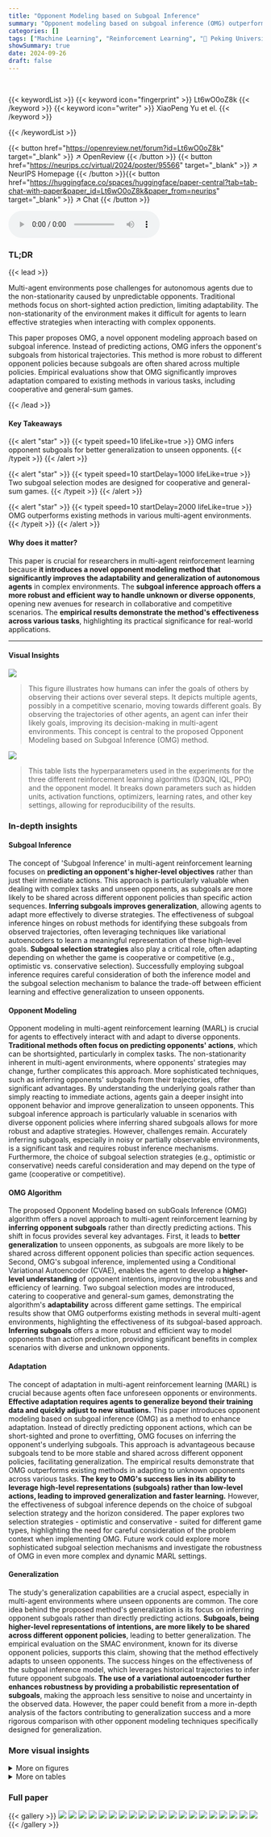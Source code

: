 ```yaml
---
title: "Opponent Modeling based on Subgoal Inference"
summary: "Opponent modeling based on subgoal inference (OMG) outperforms existing methods by inferring opponent subgoals, enabling better generalization to unseen opponents in multi-agent environments."
categories: []
tags: ["Machine Learning", "Reinforcement Learning", "🏢 Peking University",]
showSummary: true
date: 2024-09-26
draft: false
---
```


<br>

{{< keywordList >}}
{{< keyword icon="fingerprint" >}} Lt6wO0oZ8k {{< /keyword >}}
{{< keyword icon="writer" >}} XiaoPeng Yu et el. {{< /keyword >}}
 
{{< /keywordList >}}

{{< button href="https://openreview.net/forum?id=Lt6wO0oZ8k" target="_blank" >}}
↗ OpenReview
{{< /button >}}
{{< button href="https://neurips.cc/virtual/2024/poster/95566" target="_blank" >}}
↗ NeurIPS Homepage
{{< /button >}}{{< button href="https://huggingface.co/spaces/huggingface/paper-central?tab=tab-chat-with-paper&paper_id=Lt6wO0oZ8k&paper_from=neurips" target="_blank" >}}
↗ Chat
{{< /button >}}



<audio controls>
    <source src="https://ai-paper-reviewer.com/Lt6wO0oZ8k/podcast.wav" type="audio/wav">
    Your browser does not support the audio element.
</audio>


### TL;DR


{{< lead >}}

Multi-agent environments pose challenges for autonomous agents due to the non-stationarity caused by unpredictable opponents.  Traditional methods focus on short-sighted action prediction, limiting adaptability.  The non-stationarity of the environment makes it difficult for agents to learn effective strategies when interacting with complex opponents.

This paper proposes OMG, a novel opponent modeling approach based on subgoal inference.  Instead of predicting actions, OMG infers the opponent's subgoals from historical trajectories.  This method is more robust to different opponent policies because subgoals are often shared across multiple policies.  Empirical evaluations show that OMG significantly improves adaptation compared to existing methods in various tasks, including cooperative and general-sum games.

{{< /lead >}}


#### Key Takeaways

{{< alert "star" >}}
{{< typeit speed=10 lifeLike=true >}} OMG infers opponent subgoals for better generalization to unseen opponents. {{< /typeit >}}
{{< /alert >}}

{{< alert "star" >}}
{{< typeit speed=10 startDelay=1000 lifeLike=true >}} Two subgoal selection modes are designed for cooperative and general-sum games. {{< /typeit >}}
{{< /alert >}}

{{< alert "star" >}}
{{< typeit speed=10 startDelay=2000 lifeLike=true >}} OMG outperforms existing methods in various multi-agent environments. {{< /typeit >}}
{{< /alert >}}

#### Why does it matter?
This paper is crucial for researchers in multi-agent reinforcement learning because **it introduces a novel opponent modeling method that significantly improves the adaptability and generalization of autonomous agents** in complex environments.  The **subgoal inference approach offers a more robust and efficient way to handle unknown or diverse opponents**, opening new avenues for research in collaborative and competitive scenarios. The **empirical results demonstrate the method's effectiveness across various tasks**, highlighting its practical significance for real-world applications.

------
#### Visual Insights



![](https://ai-paper-reviewer.com/Lt6wO0oZ8k/figures_0_1.jpg)

> This figure illustrates how humans can infer the goals of others by observing their actions over several steps.  It depicts multiple agents, possibly in a competitive scenario, moving towards different goals. By observing the trajectories of other agents, an agent can infer their likely goals, improving its decision-making in multi-agent environments. This concept is central to the proposed Opponent Modeling based on Subgoal Inference (OMG) method.





![](https://ai-paper-reviewer.com/Lt6wO0oZ8k/tables_15_1.jpg)

> This table lists the hyperparameters used in the experiments for the three different reinforcement learning algorithms (D3QN, IQL, PPO) and the opponent model.  It breaks down parameters such as hidden units, activation functions, optimizers, learning rates, and other key settings, allowing for reproducibility of the results.





### In-depth insights


#### Subgoal Inference
The concept of 'Subgoal Inference' in multi-agent reinforcement learning focuses on **predicting an opponent's higher-level objectives** rather than just their immediate actions. This approach is particularly valuable when dealing with complex tasks and unseen opponents, as subgoals are more likely to be shared across different opponent policies than specific action sequences.  **Inferring subgoals improves generalization**, allowing agents to adapt more effectively to diverse strategies.  The effectiveness of subgoal inference hinges on robust methods for identifying these subgoals from observed trajectories, often leveraging techniques like variational autoencoders to learn a meaningful representation of these high-level goals.  **Subgoal selection strategies** also play a critical role, often adapting depending on whether the game is cooperative or competitive (e.g., optimistic vs. conservative selection).  Successfully employing subgoal inference requires careful consideration of both the inference model and the subgoal selection mechanism to balance the trade-off between efficient learning and effective generalization to unseen opponents.

#### Opponent Modeling
Opponent modeling in multi-agent reinforcement learning (MARL) is crucial for agents to effectively interact with and adapt to diverse opponents.  **Traditional methods often focus on predicting opponents' actions**, which can be shortsighted, particularly in complex tasks.  The non-stationarity inherent in multi-agent environments, where opponents' strategies may change, further complicates this approach.  More sophisticated techniques, such as inferring opponents' subgoals from their trajectories, offer significant advantages. By understanding the underlying goals rather than simply reacting to immediate actions, agents gain a deeper insight into opponent behavior and improve generalization to unseen opponents.  This subgoal inference approach is particularly valuable in scenarios with diverse opponent policies where inferring shared subgoals allows for more robust and adaptive strategies.  However, challenges remain. Accurately inferring subgoals, especially in noisy or partially observable environments, is a significant task and requires robust inference mechanisms.  Furthermore, the choice of subgoal selection strategies (e.g., optimistic or conservative) needs careful consideration and may depend on the type of game (cooperative or competitive).

#### OMG Algorithm
The proposed Opponent Modeling based on subGoals Inference (OMG) algorithm offers a novel approach to multi-agent reinforcement learning by **inferring opponent subgoals** rather than directly predicting actions.  This shift in focus provides several key advantages. First, it leads to **better generalization** to unseen opponents, as subgoals are more likely to be shared across different opponent policies than specific action sequences. Second, OMG's subgoal inference, implemented using a Conditional Variational Autoencoder (CVAE), enables the agent to develop a **higher-level understanding** of opponent intentions, improving the robustness and efficiency of learning.  Two subgoal selection modes are introduced, catering to cooperative and general-sum games, demonstrating the algorithm's **adaptability** across different game settings.  The empirical results show that OMG outperforms existing methods in several multi-agent environments, highlighting the effectiveness of its subgoal-based approach. **Inferring subgoals** offers a more robust and efficient way to model opponents than action prediction, providing significant benefits in complex scenarios with diverse and unknown opponents.

#### Adaptation
The concept of adaptation in multi-agent reinforcement learning (MARL) is crucial because agents often face unforeseen opponents or environments.  **Effective adaptation requires agents to generalize beyond their training data and quickly adjust to new situations.** This paper introduces opponent modeling based on subgoal inference (OMG) as a method to enhance adaptation.  Instead of directly predicting opponent actions, which can be short-sighted and prone to overfitting, OMG focuses on inferring the opponent's underlying subgoals.  This approach is advantageous because subgoals tend to be more stable and shared across different opponent policies, facilitating generalization.  The empirical results demonstrate that OMG outperforms existing methods in adapting to unknown opponents across various tasks.  **The key to OMG's success lies in its ability to leverage high-level representations (subgoals) rather than low-level actions, leading to improved generalization and faster learning.**  However, the effectiveness of subgoal inference depends on the choice of subgoal selection strategy and the horizon considered.  The paper explores two selection strategies - optimistic and conservative - suited for different game types, highlighting the need for careful consideration of the problem context when implementing OMG.  Future work could explore more sophisticated subgoal selection mechanisms and investigate the robustness of OMG in even more complex and dynamic MARL settings.

#### Generalization
The study's generalization capabilities are a crucial aspect, especially in multi-agent environments where unseen opponents are common.  The core idea behind the proposed method's generalization is its focus on inferring opponent subgoals rather than directly predicting actions.  **Subgoals, being higher-level representations of intentions, are more likely to be shared across different opponent policies**, leading to better generalization.  The empirical evaluation on the SMAC environment, known for its diverse opponent policies, supports this claim, showing that the method effectively adapts to unseen opponents.  The success hinges on the effectiveness of the subgoal inference model, which leverages historical trajectories to infer future opponent subgoals.  **The use of a variational autoencoder further enhances robustness by providing a probabilistic representation of subgoals**, making the approach less sensitive to noise and uncertainty in the observed data.  However, the paper could benefit from a more in-depth analysis of the factors contributing to generalization success and a more rigorous comparison with other opponent modeling techniques specifically designed for generalization.


### More visual insights

<details>
<summary>More on figures
</summary>


![](https://ai-paper-reviewer.com/Lt6wO0oZ8k/figures_2_1.jpg)

> This figure illustrates the architecture of the Opponent Modeling based on subgoals inference (OMG) model.  It shows two main phases: the interaction phase where the model infers the opponent's subgoal using a conditional variational autoencoder (CVAE) and the update phase where the model refines its subgoal inference based on the entire trajectory and a value-based subgoal selection heuristic. The interaction phase uses the inferred subgoal to inform the agent's policy, while the update phase uses a selected subgoal to improve the inference model.


![](https://ai-paper-reviewer.com/Lt6wO0oZ8k/figures_4_1.jpg)

> This figure shows the learned Q-values for an agent using tabular Q-learning in a gridworld scenario.  Two scenarios are shown, one after 1e5 training steps and the other after 1e7 training steps. The goal is for the agent to reach either destination D1 or D2 before the opponent, who has a fixed policy targeting either D1 or D2. The heatmaps illustrate the Q-values (expected rewards) at different states (s), comparing using opponent's actions (a¯i) vs opponent's subgoal (g) in policy learning. The improvement in Q-value distribution as training progresses is evident, demonstrating that subgoal inference enhances learning compared to using opponent actions directly.


![](https://ai-paper-reviewer.com/Lt6wO0oZ8k/figures_6_1.jpg)

> This figure shows the performance comparison of different methods in two environments: Foraging and Predator-Prey.  In (a) Foraging, OMG achieves similar scores to the baselines but requires fewer steps per episode. In (b) Predator-Prey, OMG significantly outperforms the baselines.  The results highlight OMG's ability to predict opponent goals and adapt its strategy accordingly.


![](https://ai-paper-reviewer.com/Lt6wO0oZ8k/figures_7_1.jpg)

> This figure displays the results of testing the cooperation performance of the OMG algorithm against unseen opponents in three different StarCraft II maps (8m, 3s_vs_5z, and 2c_vs_64zg) of the SMAC environment.  The x-axis represents different opponent policy types, categorized as 'homologue' (policies trained by the same algorithm) and 'non-homologue' (policies trained by different algorithms).  The y-axis shows the win rate. The results demonstrate the superior performance of the OMG-optimistic variant compared to other methods (IQL, LIAM, Naive OM, OMG-conservative) across all maps and opponent types.


![](https://ai-paper-reviewer.com/Lt6wO0oZ8k/figures_8_1.jpg)

> This figure shows the ablation study results for the proposed Opponent Modeling based on subgoal inference (OMG) method in the Foraging environment.  Panel (a) compares the performance of OMG using a Conditional Variational Autoencoder (CVAE) for subgoal inference against a simpler Multilayer Perceptron (MLP) architecture. Panel (b) contrasts different subgoal selection strategies within OMG: random selection, selecting the next timestep's state, and selecting the state three timesteps ahead.  The results illustrate the impact of both the inference model architecture and the subgoal selection strategy on the overall performance of the OMG method.


![](https://ai-paper-reviewer.com/Lt6wO0oZ8k/figures_8_2.jpg)

> This figure presents the ablation study results of the Opponent Modeling based on subgoal inference (OMG) method in the Foraging environment.  Parts (a) and (b) compare the performance of OMG with different subgoal input methods for policy learning, showing the impact of using inferred subgoals (ĝ), prior subgoals (ğ), and randomly selected subgoals on the agent's score and episode length.  Parts (c) and (d) explore the effect of varying the hyperparameter H (horizon of future states considered for subgoal selection) on the agent's performance, demonstrating the influence of this parameter on both score and episode length.


![](https://ai-paper-reviewer.com/Lt6wO0oZ8k/figures_9_1.jpg)

> This figure analyzes the performance of the Opponent Modeling based on subgoal inference (OMG) method in a Foraging environment.  Panel (a) shows the subgoal hit ratio (the percentage of times the model correctly predicts the opponent's future state based on their subgoal) for both the optimistic and conservative versions of OMG. Panel (b) visually demonstrates, using a sample scenario, how the inferred subgoal (blue circle) helps the agent anticipate the opponent's future movement. The difference between the optimistic and conservative versions of OMG is highlighted in this visualization, showing how their different subgoal selection strategies lead to different predictions.


![](https://ai-paper-reviewer.com/Lt6wO0oZ8k/figures_13_1.jpg)

> This figure illustrates a decision tree representing the opponent's action sequences.  Non-leaf nodes represent states, edges represent actions taken by the opponent, and leaf nodes represent the goal states.  The tree is used to analyze and compare the number of state-action pairs (s, a) versus the number of state-subgoal pairs (s, g) in opponent modeling. This comparison helps demonstrate the efficiency gains of OMG's subgoal-based approach over action-prediction methods.


![](https://ai-paper-reviewer.com/Lt6wO0oZ8k/figures_14_1.jpg)

> This figure shows the test performance of the OMG algorithm in three different scenarios of the StarCraft II Multi-Agent Challenge (SMAC) environment against opponents with unseen policies.  The x-axis represents different opponent policies; homologue indicates opponents trained using the same algorithm and parameters, non-homologue indicates opponents trained differently. The y-axis shows the win rate.  The results demonstrate that the OMG-optimistic approach outperforms the baselines (IQL, LIAM, Naive OM) across the different scenarios and opponent types. The improved performance highlights the generalization capabilities of the OMG-optimistic method.


![](https://ai-paper-reviewer.com/Lt6wO0oZ8k/figures_16_1.jpg)

> This figure analyzes the performance of the Opponent Modeling based on subgoal inference (OMG) method in the Foraging environment.  Specifically, it shows the subgoal hit rate (the percentage of times the opponent actually visits the predicted subgoal state) for both the optimistic and conservative versions of the OMG algorithm.  Additionally, it illustrates a sample trajectory for both versions to visually demonstrate how their different subgoal selection strategies influence the predicted path and overall performance.


</details>




<details>
<summary>More on tables
</summary>


![](https://ai-paper-reviewer.com/Lt6wO0oZ8k/tables_15_2.jpg)
> This table shows the win rates of QMIX and OMG-optim in the 8m map of the SMAC environment when facing different types of opponents: 7 non-homologue, 6 homologue, and 7 homologue.  The results demonstrate that OMG-optim significantly outperforms QMIX, especially against non-homologous opponents (those trained with different algorithms).

![](https://ai-paper-reviewer.com/Lt6wO0oZ8k/tables_16_1.jpg)
> This table shows the frequency distribution of subgoals selected from the set of future states N<sup>H</sup> = {s<sub>t+k</sub>|1 ≤ k ≤ H}.  The proportion indicates how frequently each state (s<sub>t+1</sub>, s<sub>t+2</sub>, s<sub>t+3</sub>, s<sub>t+4</sub>, s<sub>t+5</sub>) was chosen as a subgoal across 100 trajectories.  The data suggests a preference for selecting subgoals within the first few steps of the future trajectory.

</details>




### Full paper

{{< gallery >}}
<img src="https://ai-paper-reviewer.com/Lt6wO0oZ8k/1.png" class="grid-w50 md:grid-w33 xl:grid-w25" />
<img src="https://ai-paper-reviewer.com/Lt6wO0oZ8k/2.png" class="grid-w50 md:grid-w33 xl:grid-w25" />
<img src="https://ai-paper-reviewer.com/Lt6wO0oZ8k/3.png" class="grid-w50 md:grid-w33 xl:grid-w25" />
<img src="https://ai-paper-reviewer.com/Lt6wO0oZ8k/4.png" class="grid-w50 md:grid-w33 xl:grid-w25" />
<img src="https://ai-paper-reviewer.com/Lt6wO0oZ8k/5.png" class="grid-w50 md:grid-w33 xl:grid-w25" />
<img src="https://ai-paper-reviewer.com/Lt6wO0oZ8k/6.png" class="grid-w50 md:grid-w33 xl:grid-w25" />
<img src="https://ai-paper-reviewer.com/Lt6wO0oZ8k/7.png" class="grid-w50 md:grid-w33 xl:grid-w25" />
<img src="https://ai-paper-reviewer.com/Lt6wO0oZ8k/8.png" class="grid-w50 md:grid-w33 xl:grid-w25" />
<img src="https://ai-paper-reviewer.com/Lt6wO0oZ8k/9.png" class="grid-w50 md:grid-w33 xl:grid-w25" />
<img src="https://ai-paper-reviewer.com/Lt6wO0oZ8k/10.png" class="grid-w50 md:grid-w33 xl:grid-w25" />
<img src="https://ai-paper-reviewer.com/Lt6wO0oZ8k/11.png" class="grid-w50 md:grid-w33 xl:grid-w25" />
<img src="https://ai-paper-reviewer.com/Lt6wO0oZ8k/12.png" class="grid-w50 md:grid-w33 xl:grid-w25" />
<img src="https://ai-paper-reviewer.com/Lt6wO0oZ8k/13.png" class="grid-w50 md:grid-w33 xl:grid-w25" />
<img src="https://ai-paper-reviewer.com/Lt6wO0oZ8k/14.png" class="grid-w50 md:grid-w33 xl:grid-w25" />
<img src="https://ai-paper-reviewer.com/Lt6wO0oZ8k/15.png" class="grid-w50 md:grid-w33 xl:grid-w25" />
<img src="https://ai-paper-reviewer.com/Lt6wO0oZ8k/16.png" class="grid-w50 md:grid-w33 xl:grid-w25" />
<img src="https://ai-paper-reviewer.com/Lt6wO0oZ8k/17.png" class="grid-w50 md:grid-w33 xl:grid-w25" />
<img src="https://ai-paper-reviewer.com/Lt6wO0oZ8k/18.png" class="grid-w50 md:grid-w33 xl:grid-w25" />
<img src="https://ai-paper-reviewer.com/Lt6wO0oZ8k/19.png" class="grid-w50 md:grid-w33 xl:grid-w25" />
<img src="https://ai-paper-reviewer.com/Lt6wO0oZ8k/20.png" class="grid-w50 md:grid-w33 xl:grid-w25" />
{{< /gallery >}}